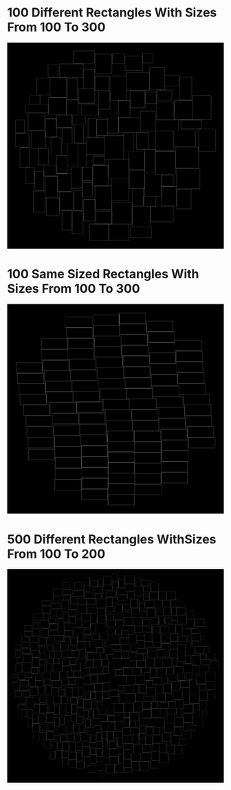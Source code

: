 #  100 Different Rectangles With Sizes From 100 To 300
![](ExamplePictures\100DifferentRectanglesWithSizesFrom100To300.png)
#  100 Same Sized Rectangles With Sizes From 100 To 300
![](ExamplePictures\100SameSizedRectanglesWithSizesFrom100To300.png)
#  500 Different Rectangles WithSizes From 100 To 200
![](ExamplePictures\500DifferentRectanglesWithSizesFrom100To200.png)
